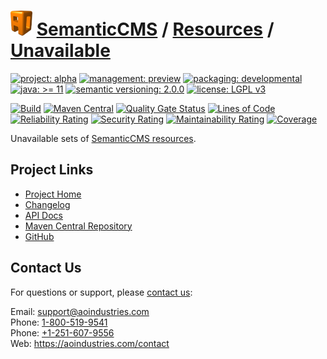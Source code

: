 # [<img src="ao-logo.png" alt="AO Logo" width="35" height="40">](https://github.com/aoindustries) [SemanticCMS](https://github.com/aoindustries/semanticcms) / [Resources](https://github.com/aoindustries/semanticcms-resources) / [Unavailable](https://github.com/aoindustries/semanticcms-resources-unavailable)

[![project: alpha](https://semanticcms.com/ao-badges/project-alpha.svg)](https://aoindustries.com/life-cycle#project-alpha)
[![management: preview](https://semanticcms.com/ao-badges/management-preview.svg)](https://aoindustries.com/life-cycle#management-preview)
[![packaging: developmental](https://semanticcms.com/ao-badges/packaging-developmental.svg)](https://aoindustries.com/life-cycle#packaging-developmental)  
[![java: &gt;= 11](https://semanticcms.com/ao-badges/java-11.svg)](https://docs.oracle.com/en/java/javase/11/docs/api/)
[![semantic versioning: 2.0.0](https://semanticcms.com/ao-badges/semver-2.0.0.svg)](http://semver.org/spec/v2.0.0.html)
[![license: LGPL v3](https://semanticcms.com/ao-badges/license-lgpl-3.0.svg)](https://www.gnu.org/licenses/lgpl-3.0)

[![Build](https://github.com/aoindustries/semanticcms-resources-unavailable/workflows/Build/badge.svg?branch=master)](https://github.com/aoindustries/semanticcms-resources-unavailable/actions?query=workflow%3ABuild)
[![Maven Central](https://maven-badges.herokuapp.com/maven-central/com.semanticcms/semanticcms-resources-unavailable/badge.svg)](https://maven-badges.herokuapp.com/maven-central/com.semanticcms/semanticcms-resources-unavailable)
[![Quality Gate Status](https://sonarcloud.io/api/project_badges/measure?branch=master&project=com.semanticcms%3Asemanticcms-resources-unavailable&metric=alert_status)](https://sonarcloud.io/dashboard?branch=master&id=com.semanticcms%3Asemanticcms-resources-unavailable)
[![Lines of Code](https://sonarcloud.io/api/project_badges/measure?branch=master&project=com.semanticcms%3Asemanticcms-resources-unavailable&metric=ncloc)](https://sonarcloud.io/component_measures?branch=master&id=com.semanticcms%3Asemanticcms-resources-unavailable&metric=ncloc)  
[![Reliability Rating](https://sonarcloud.io/api/project_badges/measure?branch=master&project=com.semanticcms%3Asemanticcms-resources-unavailable&metric=reliability_rating)](https://sonarcloud.io/component_measures?branch=master&id=com.semanticcms%3Asemanticcms-resources-unavailable&metric=Reliability)
[![Security Rating](https://sonarcloud.io/api/project_badges/measure?branch=master&project=com.semanticcms%3Asemanticcms-resources-unavailable&metric=security_rating)](https://sonarcloud.io/component_measures?branch=master&id=com.semanticcms%3Asemanticcms-resources-unavailable&metric=Security)
[![Maintainability Rating](https://sonarcloud.io/api/project_badges/measure?branch=master&project=com.semanticcms%3Asemanticcms-resources-unavailable&metric=sqale_rating)](https://sonarcloud.io/component_measures?branch=master&id=com.semanticcms%3Asemanticcms-resources-unavailable&metric=Maintainability)
[![Coverage](https://sonarcloud.io/api/project_badges/measure?branch=master&project=com.semanticcms%3Asemanticcms-resources-unavailable&metric=coverage)](https://sonarcloud.io/component_measures?branch=master&id=com.semanticcms%3Asemanticcms-resources-unavailable&metric=Coverage)

Unavailable sets of [SemanticCMS resources](https://github.com/aoindustries/semanticcms-resources).

## Project Links
* [Project Home](https://semanticcms.com/resources/unavailable/)
* [Changelog](https://semanticcms.com/resources/unavailable/changelog)
* [API Docs](https://semanticcms.com/resources/unavailable/apidocs/)
* [Maven Central Repository](https://search.maven.org/artifact/com.semanticcms/semanticcms-resources-unavailable)
* [GitHub](https://github.com/aoindustries/semanticcms-resources-unavailable)

## Contact Us
For questions or support, please [contact us](https://aoindustries.com/contact):

Email: [support@aoindustries.com](mailto:support@aoindustries.com)  
Phone: [1-800-519-9541](tel:1-800-519-9541)  
Phone: [+1-251-607-9556](tel:+1-251-607-9556)  
Web: https://aoindustries.com/contact
